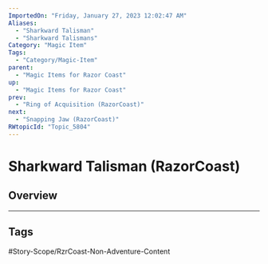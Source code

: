 ```yaml
---
ImportedOn: "Friday, January 27, 2023 12:02:47 AM"
Aliases:
  - "Sharkward Talisman"
  - "Sharkward Talismans"
Category: "Magic Item"
Tags:
  - "Category/Magic-Item"
parent:
  - "Magic Items for Razor Coast"
up:
  - "Magic Items for Razor Coast"
prev:
  - "Ring of Acquisition (RazorCoast)"
next:
  - "Snapping Jaw (RazorCoast)"
RWtopicId: "Topic_5804"
---
```

# Sharkward Talisman (RazorCoast)
## Overview

---
## Tags
#Story-Scope/RzrCoast-Non-Adventure-Content

